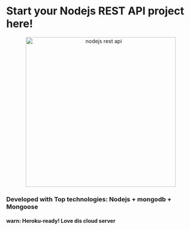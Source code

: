 # Start your Nodejs REST API project here!
<p align="center">
  <a>
    <img alt="nodejs rest api" src="https://psv4.userapi.com/c816222/u90863739/docs/3dff6e09b103/logo.png?extra=D3jUAMF4mur8dHPx9warbnh-qt6DxRUfYkZibIaAc_ZF3hnjgt4Na-EE4LHKLW-xbMgfqv6DeJqImTjNZ0JIG1whzIrni8UTTPvYYy69h28p8OB4nFeehw" width="400"/>
  </a>
</p>

### Developed with Top technologies: Nodejs + mongodb + Mongoose
#### warn: Heroku-ready! Love dis cloud server
